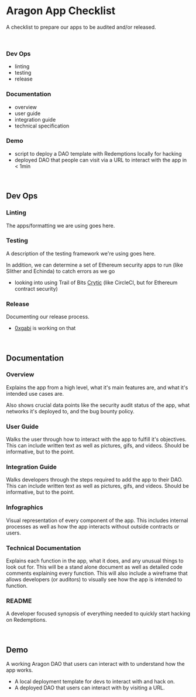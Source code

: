 # Aragon App Checklist 

A checklist to prepare our apps to be audited and/or released.

<br />

### Dev Ops
- linting
- testing
- release

### Documentation
- overview
- user guide
- integration guide
- technical specification

### Demo
- script to deploy a DAO template with Redemptions locally for hacking
- deployed DAO that people can visit via a URL to interact with the app in < 1min

<br />

## Dev Ops

### Linting

The apps/formatting we are using goes here.

### Testing

A description of the testing framework we're using goes here.

In addition, we can determine a set of Ethereum security apps to run (like Slither and Echinda) to catch errors as we go
- looking into using Trail of Bits [Crytic](https://blog.trailofbits.com/2019/08/02/crytic-continuous-assurance-for-smart-contracts/) (like CircleCI, but for Ethereum contract security)

### Release

Documenting our release process.
- [0xgabi](https://github.com/1Hive/devops/issues/1) is working on that

<br />

## Documentation

### Overview

Explains the app from a high level, what it's main features are, and what it's intended use cases are.

Also shows crucial data points like the security audit status of the app, what networks it's deployed to, and the bug bounty policy.

### User Guide

Walks the user through how to interact with the app to fulfill it's objectives. This can include written text as well as pictures, gifs, and videos. Should be informative, but to the point.

### Integration Guide

Walks developers through the steps required to add the app to their DAO. This can include written text as well as pictures, gifs, and videos. Should be informative, but to the point.

### Infographics

Visual representation of every component of the app. This includes internal processes as well as how the app interacts without outside contracts or users.

### Technical Documentation

Explains each function in the app, what it does, and any unusual things to look out for. This will be a stand alone document as well as detailed code comments explaining every function. This will also include a wireframe that allows developers (or auditors) to visually see how the app is intended to function.

### README

A developer focused synopsis of everything needed to quickly start hacking on Redemptions.

<br />

## Demo

A working Aragon DAO that users can interact with to understand how the app works.
- A local deployment template for devs to interact with and hack on.
- A deployed DAO that users can interact with by visiting a URL.

<br />
